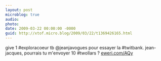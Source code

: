 ```yaml
---
layout: post
microblog: true
audio: 
photo: 
date: 2009-03-22 00:00:00 -0000
guid: http://xtof.micro.blog/2009/03/22/t1369426165.html
---
```

give 1 #exploracoeur tb @jeanjavogues pour essayer la #twitbank. jean-jacques, pourrais tu m'envoyer 10 #twollars ?  [eweri.com/AQy](http://eweri.com/AQy)
